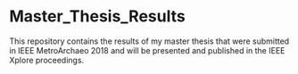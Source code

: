 # Master_Thesis_Results
This repository contains the results of my master thesis that were submitted in IEEE MetroArchaeo 2018 and will be presented and published in the IEEE Xplore proceedings.
